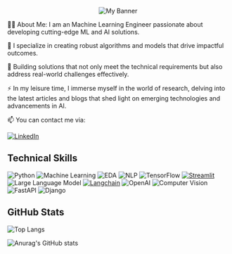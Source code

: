 <p align="center">
  <img src="https://github.com/Ayo-folashade/Ayo-folashade/assets/120118911/449ed6cc-d38e-41c2-bbd4-f3a10b11892a.jpg" alt="My Banner">
</p>




👩‍💻 About Me: I am an Machine Learning Engineer passionate about developing cutting-edge ML and AI solutions.

🔭 I specialize in creating robust algorithms and models that drive impactful outcomes.

🌱 Building solutions that not only meet the technical requirements but also address real-world challenges effectively.

⚡ In my leisure time, I immerse myself in the world of research, delving into the latest articles and blogs that shed light on emerging technologies and advancements in AI.

📫 You can contact me via:

[![LinkedIn](https://img.shields.io/badge/linkedin-%230077B5.svg?style=for-the-badge&logo=linkedin&logoColor=white)](https://www.linkedin.com/in/olaniyi-ayomide)


## Technical Skills

![Python](https://img.shields.io/badge/-Python-blue?style=flat&logo=python&logoColor=white)
![Machine Learning](https://img.shields.io/badge/-Machine%20Learning-white?style=flat)
![EDA](https://img.shields.io/badge/EDA-blue?style=flat)
![NLP](https://img.shields.io/badge/NLP-black?style=flat)
![TensorFlow](https://img.shields.io/badge/-TensorFlow-orange?style=flat&logo=tensorflow&logoColor=white)
[![Streamlit](https://img.shields.io/badge/Streamlit-FF4B4B.svg)](https://streamlit.io/)
![Large Language Model](https://img.shields.io/badge/-Large%20Language%20Model-blue?style=flat)
[![Langchain](https://img.shields.io/badge/Langchain-white?style=flat)](https://miro.medium.com/v2/resize:fit:1400/0*BKOvjpzn6SPKs81L.png)
![OpenAI](https://img.shields.io/badge/OpenAI-white?style=flat&logo=openai&logoColor=black)
![Computer Vision](https://img.shields.io/badge/Computer%20Vision-black?style=flat)
![FastAPI](https://img.shields.io/badge/-FastAPI-green?style=flat&logo=fastapi)
![Django](https://img.shields.io/badge/-Django-brightgreen?style=flat&logo=django&logoColor=white)

## GitHub Stats

![Top Langs](https://github-readme-stats.vercel.app/api/top-langs/?username=Ayo-folashade&hide_progress=true&theme=discord_old_blurple&line_height=30&hide=css)

![Anurag's GitHub stats](https://github-readme-stats.vercel.app/api?username=Ayo-folashade&hide=stars,prs,issues,contribs&show_icons=true&theme=discord_old_blurple)

